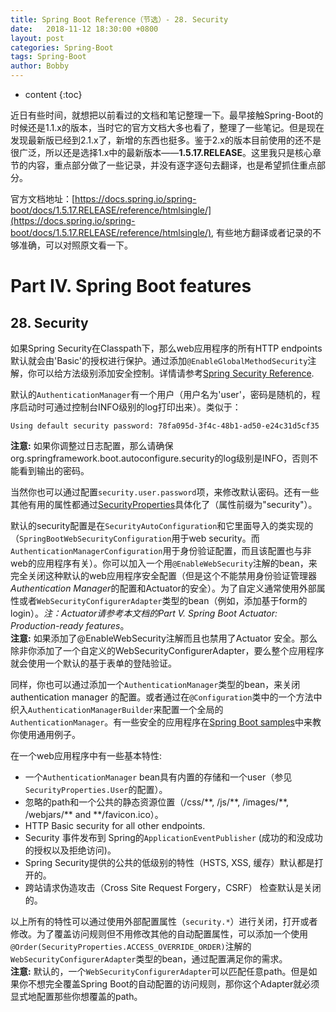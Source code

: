 ```yaml
---
title: Spring Boot Reference（节选）- 28. Security
date:   2018-11-12 18:30:00 +0800
layout: post
categories: Spring-Boot
tags: Spring-Boot
author: Bobby
---
```


* content
{:toc}

近日有些时间，就想把以前看过的文档和笔记整理一下。最早接触Spring-Boot的时候还是1.1.x的版本，当时它的官方文档大多也看了，整理了一些笔记。但是现在发现最新版已经到2.1.x了，新增的东西也挺多。鉴于2.x的版本目前使用的还不是很广泛，所以还是选择1.x中的最新版本——__1.5.17.RELEASE__。这里我只是核心章节的内容，重点部分做了一些记录，并没有逐字逐句去翻译，也是希望抓住重点部分。

官方文档地址：[https://docs.spring.io/spring-boot/docs/1.5.17.RELEASE/reference/htmlsingle/](https://docs.spring.io/spring-boot/docs/1.5.17.RELEASE/reference/htmlsingle/), 有些地方翻译或者记录的不够准确，可以对照原文看一下。



# Part IV. Spring Boot features

## 28. Security

如果Spring Security在Classpath下，那么web应用程序的所有HTTP endpoints默认就会由'Basic'的授权进行保护。通过添加`@EnableGlobalMethodSecurity`注解，你可以给方法级别添加安全控制。详情请参考[Spring Security Reference](https://docs.spring.io/spring-security/site/docs/4.2.9.RELEASE/reference/htmlsingle/#jc-method).

默认的`AuthenticationManager`有一个用户（用户名为'user'，密码是随机的，程序启动时可通过控制台INFO级别的log打印出来）。类似于：  
```
Using default security password: 78fa095d-3f4c-48b1-ad50-e24c31d5cf35
```
**注意:** 如果你调整过日志配置，那么请确保org.springframework.boot.autoconfigure.security的log级别是INFO，否则不能看到输出的密码。

当然你也可以通过配置`security.user.password`项，来修改默认密码。还有一些其他有用的属性都通过[SecurityProperties](https://github.com/spring-projects/spring-boot/blob/v1.5.17.RELEASE/spring-boot-autoconfigure/src/main/java/org/springframework/boot/autoconfigure/security/SecurityProperties.java)具体化了（属性前缀为"security"）。

默认的security配置是在`SecurityAutoConfiguration`和它里面导入的类实现的（`SpringBootWebSecurityConfiguration`用于web security。而`AuthenticationManagerConfiguration`用于身份验证配置，而且该配置也与非web的应用程序有关）。你可以加入一个用`@EnableWebSecurity`注解的bean，来完全关闭这种默认的web应用程序安全配置（但是这个不能禁用身份验证管理器*Authentication Manager*的配置和Actuator的安全）。为了自定义通常使用外部属性或者`WebSecurityConfigurerAdapter`类型的bean（例如，添加基于form的login）。*注：Actuator请参考本文档的Part V. Spring Boot Actuator: Production-ready features*。  
**注意:** 如果添加了@EnableWebSecurity注解而且也禁用了Actuator 安全。那么除非你添加了一个自定义的WebSecurityConfigurerAdapter，要么整个应用程序就会使用一个默认的基于表单的登陆验证。

同样，你也可以通过添加一个`AuthenticationManager`类型的bean，来关闭authentication manager 的配置。或者通过在`@Configuration`类中的一个方法中织入`AuthenticationManagerBuilder`来配置一个全局的`AuthenticationManager`。有一些安全的应用程序在[Spring Boot samples](https://github.com/spring-projects/spring-boot/tree/v1.5.17.RELEASE/spring-boot-samples/)中来教你使用通用例子。

在一个web应用程序中有一些基本特性:  
* 一个`AuthenticationManager` bean具有内置的存储和一个user（参见`SecurityProperties.User`的配置）。
* 忽略的path和一个公共的静态资源位置（/css/\*\*, /js/\*\*, /images/\*\*, /webjars/\*\* and \*\*/favicon.ico）。
* HTTP Basic security for all other endpoints.
* Security 事件发布到 Spring的`ApplicationEventPublisher` (成功的和没成功的授权以及拒绝访问)。
* Spring Security提供的公共的低级别的特性（HSTS, XSS, 缓存）默认都是打开的。
* 跨站请求伪造攻击（Cross Site Request Forgery，CSRF） 检查默认是关闭的。

以上所有的特性可以通过使用外部配置属性（`security.*`）进行关闭，打开或者修改。为了覆盖访问规则但不用修改其他的自动配置属性，可以添加一个使用`@Order(SecurityProperties.ACCESS_OVERRIDE_ORDER)`注解的`WebSecurityConfigurerAdapter`类型的bean，通过配置满足你的需求。  
**注意:** 默认的，一个`WebSecurityConfigurerAdapter`可以匹配任意path。但是如果你不想完全覆盖Spring Boot的自动配置的访问规则，那你这个Adapter就必须显式地配置那些你想覆盖的path。

